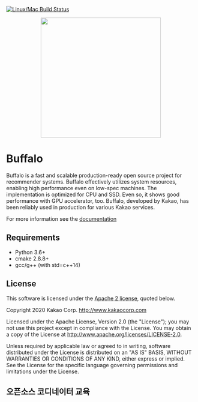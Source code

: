 [![Linux/Mac Build Status](https://travis-ci.org/kakao/buffalo.svg?branch=master)](https://travis-ci.org/kakao/buffalo)

<center><img src="./docs/buffalo.png" width="320px"></center>


# Buffalo
Buffalo is a fast and scalable production-ready open source project for recommender systems. Buffalo effectively utilizes system resources, enabling high performance even on low-spec machines. The implementation is optimized for CPU and SSD. Even so, it shows good performance with GPU accelerator, too. Buffalo, developed by Kakao, has been reliably used in production for various Kakao services.

For more information see the [documentation](https://buffalo-recsys.readthedocs.io)

## Requirements
- Python 3.6+
- cmake 2.8.8+
- gcc/g++ (with std=c++14)


## License

This software is licensed under the [Apache 2 license](LICENSE), quoted below.

Copyright 2020 Kakao Corp. <http://www.kakaocorp.com>

Licensed under the Apache License, Version 2.0 (the "License"); you may not
use this project except in compliance with the License. You may obtain a copy
of the License at http://www.apache.org/licenses/LICENSE-2.0.

Unless required by applicable law or agreed to in writing, software
distributed under the License is distributed on an "AS IS" BASIS, WITHOUT
WARRANTIES OR CONDITIONS OF ANY KIND, either express or implied. See the
License for the specific language governing permissions and limitations under
the License.


## 오픈소스 코디네이터 교육
